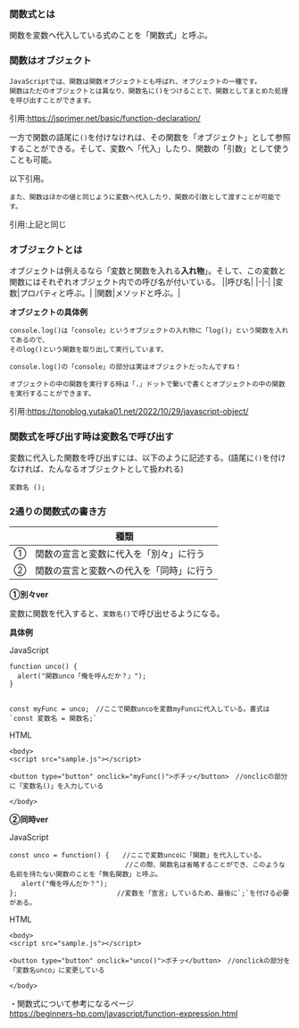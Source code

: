 ### 関数式とは

関数を変数へ代入している式のことを「関数式」と呼ぶ。

### 関数はオブジェクト

```
JavaScriptでは、関数は関数オブジェクトとも呼ばれ、オブジェクトの一種です。
関数はただのオブジェクトとは異なり、関数名に()をつけることで、関数としてまとめた処理を呼び出すことができます。
```
引用:https://jsprimer.net/basic/function-declaration/

一方で関数の語尾に`()`を付けなけれは、その関数を「オブジェクト」として参照することができる。そして、変数へ「代入」したり、関数の「引数」として使うことも可能。

以下引用。
```
また、関数はほかの値と同じように変数へ代入したり、関数の引数として渡すことが可能です。
```
引用:上記と同じ

### オブジェクトとは

オブジェクトは例えるなら「変数と関数を入れる**入れ物**」。そして、この変数と関数にはそれぞれオブジェクト内での呼び名が付いている。
||呼び名|
|-|-|
|変数|プロパティと呼ぶ。|
|関数|メソッドと呼ぶ。|

**オブジェクトの具体例**
```
console.log()は「console」というオブジェクトの入れ物に「log()」という関数を入れてあるので、
そのlog()という関数を取り出して実行しています。

console.log()の「console」の部分は実はオブジェクトだったんですね！

オブジェクトの中の関数を実行する時は「.」ドットで繋いで書くとオブジェクトの中の関数を実行することができます。
```
引用:https://tonoblog.yutaka01.net/2022/10/29/javascript-object/
### 関数式を呼び出す時は変数名で呼び出す

変数に代入した関数を呼び出すには、以下のように記述する。(語尾に`()`を付けなければ、たんなるオブジェクトとして扱われる)

```
変数名 ();
```


### 2通りの関数式の書き方

||種類|
|-|-|
|①|関数の宣言と変数に代入を「別々」に行う|
|②|関数の宣言と変数への代入を「同時」に行う|

**①別々ver**

変数に関数を代入すると、`変数名()`で呼び出せるようになる。

**具体例**

JavaScript
```
function unco() {
  alert("関数unco「俺を呼んだか？」");
}


const myFunc = unco;　//ここで関数uncoを変数myFuncに代入している。書式は`const 変数名 = 関数名;`
```

HTML
```
<body>
<script src="sample.js"></script>

<button type="button" onclick="myFunc()">ポチッ</button>　//onclicの部分に「変数名()」を入力している

</body>

```

**②同時ver**

JavaScript
```
const unco = function() {　　//ここで変数uncoに「関数」を代入している。
                             //この際、関数名は省略することができ、このような名前を持たない関数のことを「無名関数」と呼ぶ。
   alert("俺を呼んだか？");　　
};　　　　　　　　　　　　　　　//変数を「宣言」しているため、最後に`;`を付ける必要がある。
```

HTML
```
<body>
<script src="sample.js"></script>

<button type="button" onclick="unco()">ポチッ</button>　//onclickの部分を「変数名unco」に変更している

</body>
```

・関数式について参考になるページ  
https://beginners-hp.com/javascript/function-expression.html
